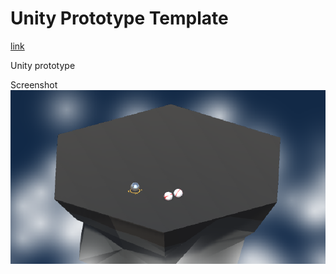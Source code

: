 # Unity Prototype Template
[link](https://learn.unity.com/project/c-scripting-in-unity-script-optimizatio)

Unity prototype

Screenshot
<img src='Screenshot.PNG' align="right" width=960>

